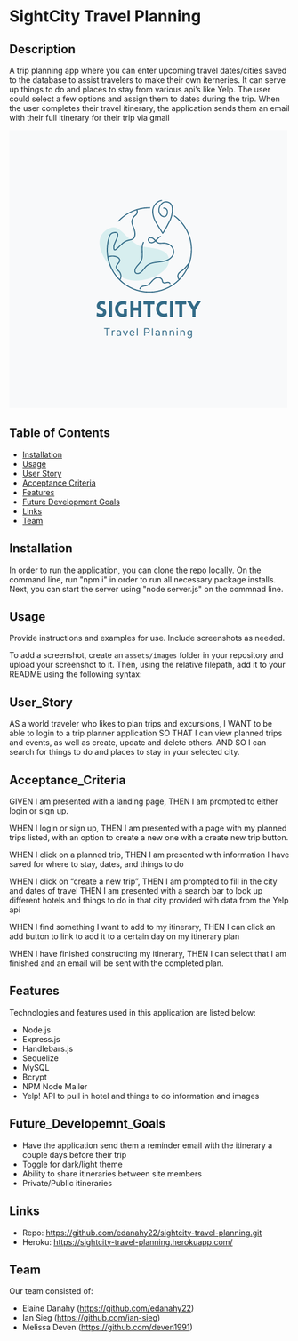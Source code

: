 # SightCity Travel Planning

## Description

A trip planning app where you can enter upcoming travel dates/cities saved to the database to assist travelers to make their own iterneries. It can serve up things to do and places to stay from various api’s like Yelp. The user could select a few options and assign them to dates during the trip. When the user completes their travel itinerary, the application sends them an email with their full itinerary for their trip via gmail

![alt text](/public/images/logo.png)


## Table of Contents 

- [Installation](#installation)
- [Usage](#usage)
- [User Story](#User_Story)
- [Acceptance Criteria](#Acceptance_Criteria)
- [Features](#features)
- [Future Development Goals](#Future_Developemnt_Goals)
- [Links](#Links)
- [Team](#team)


## Installation

In order to run the application, you can clone the repo locally. On the command line, run "npm i" in order to run all necessary package installs. Next, you can start the server using "node server.js" on the commnad line.


## Usage

Provide instructions and examples for use. Include screenshots as needed.

To add a screenshot, create an `assets/images` folder in your repository and upload your screenshot to it. Then, using the relative filepath, add it to your README using the following syntax:

<Insert Link to Demo>


## User_Story

AS a world traveler who likes to plan trips and excursions,
I WANT to be able to login to a trip planner application 
SO THAT I can view planned trips and events, as well as create, update and delete others.
AND SO I can search for things to do and places to stay in your selected city.


## Acceptance_Criteria

GIVEN I am presented with a landing page, 
THEN I am prompted to either login or sign up.

WHEN I login or sign up, 
THEN I am presented with a page with my planned trips listed, with an option to create a new one with a create new trip button.

WHEN I click on a planned trip, 
THEN I am presented with information I have saved for where to stay, dates, and things to do

WHEN I click on “create a new trip”,
THEN I am prompted to fill in the city and dates of travel
THEN I am presented with a search bar to look up different hotels and things to do in that city provided with data from the Yelp api

WHEN I find something I want to add to my itinerary, 
THEN I can click an add button to link to add it to a certain day on my itinerary plan

WHEN I have finished constructing my itinerary,
THEN I can select that I am finished and an email will be sent with the completed plan.


## Features

Technologies and features used in this application are listed below:

- Node.js
- Express.js
- Handlebars.js
- Sequelize
- MySQL
- Bcrypt
- NPM Node Mailer
- Yelp! API to pull in hotel and things to do information and images


## Future_Developemnt_Goals

- Have the application send them a reminder email with the itinerary a couple days before their trip
- Toggle for dark/light theme
- Ability to share itineraries between site members
- Private/Public itineraries


## Links

- Repo: https://github.com/edanahy22/sightcity-travel-planning.git
- Heroku: https://sightcity-travel-planning.herokuapp.com/


## Team

Our team consisted of:

- Elaine Danahy (https://github.com/edanahy22)
- Ian Sieg (https://github.com/ian-sieg)
- Melissa Deven (https://github.com/deven1991)